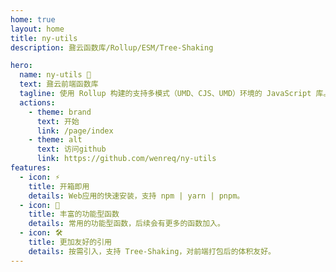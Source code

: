 ```yaml
---
home: true
layout: home
title: ny-utils
description: 鼐云函数库/Rollup/ESM/Tree-Shaking

hero:
  name: ny-utils 🎉
  text: 鼐云前端函数库
  tagline: 使用 Rollup 构建的支持多模式（UMD、CJS、UMD）环境的 JavaScript 库。
  actions:
    - theme: brand
      text: 开始
      link: /page/index
    - theme: alt
      text: 访问github
      link: https://github.com/wenreq/ny-utils
features:
  - icon: ⚡️
    title: 开箱即用
    details: Web应用的快速安装，支持 npm | yarn | pnpm。
  - icon: 🖖
    title: 丰富的功能型函数
    details: 常用的功能型函数，后续会有更多的函数加入。
  - icon: 🛠️
    title: 更加友好的引用
    details: 按需引入，支持 Tree-Shaking，对前端打包后的体积友好。
---
```

